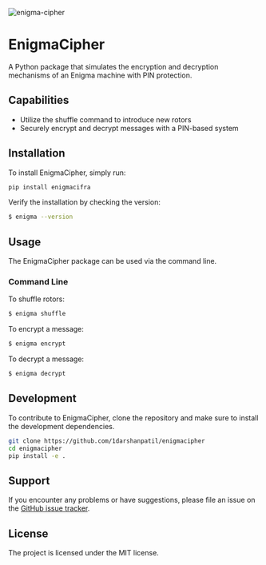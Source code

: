 ![enigma-cipher](https://github-production-user-asset-6210df.s3.amazonaws.com/72539638/288369435-7ed29d47-177b-4c86-bc12-c3517dd9a67c.png?X-Amz-Algorithm=AWS4-HMAC-SHA256&X-Amz-Credential=AKIAIWNJYAX4CSVEH53A%2F20231206%2Fus-east-1%2Fs3%2Faws4_request&X-Amz-Date=20231206T103912Z&X-Amz-Expires=300&X-Amz-Signature=77ae7d2fdcf704315037b56e8a3566f80aa39c4932077f6b667fc650444f8847&X-Amz-SignedHeaders=host&actor_id=72539638&key_id=0&repo_id=728136182)


# EnigmaCipher

A Python package that simulates the encryption and decryption mechanisms of an Enigma machine with PIN protection.

## Capabilities
 * Utilize the shuffle command to introduce new rotors
 * Securely encrypt and decrypt messages with a PIN-based system

## Installation

To install EnigmaCipher, simply run:

```bash
pip install enigmacifra
```

Verify the installation by checking the version: 

```bash
$ enigma --version
```

## Usage

The EnigmaCipher package can be used via the command line.

### Command Line

To shuffle rotors:

```bash
$ enigma shuffle
```

To encrypt a message:

```bash
$ enigma encrypt
```

To decrypt a message:
 
```bash
$ enigma decrypt
```



## Development

To contribute to EnigmaCipher, clone the repository and make sure to install the development dependencies.

```bash
git clone https://github.com/1darshanpatil/enigmacipher
cd enigmacipher
pip install -e .
```

## Support

If you encounter any problems or have suggestions, please file an issue on the [GitHub issue tracker](https://github.com/1darshanpatil/enigmacipher/issues).

## License

The project is licensed under the MIT license.

